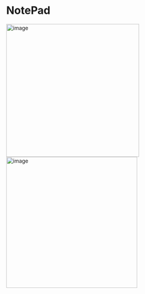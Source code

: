 # NotePad

<img width="353" alt="image" src="https://github.com/user-attachments/assets/97bb4eb8-72e5-4e60-a0dc-bc7528b9bbec" />

<img width="348" alt="image" src="https://github.com/user-attachments/assets/6eaccf7d-1f97-4bbf-89de-ffb4b33c8da2" />



